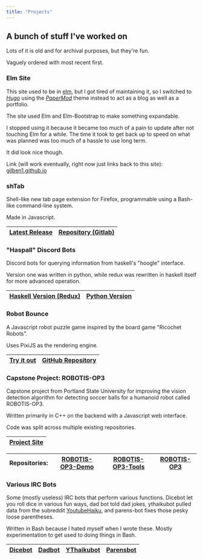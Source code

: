 ```yaml
---
title: "Projects"
---
```


## A bunch of stuff I've worked on
Lots of it is old and for archival purposes, but they're fun. 

Vaguely ordered with most recent first.

### Elm Site
This site used to be in [elm](https://elm-lang.org/), but I got tired of maintaining it, so I switched to [*Hugo*](https://gohugo.io/) using the [*PaperMod*](https://github.com/adityatelange/hugo-PaperMod) theme instead to act as a blog as well as a portfolio.

The site used Elm and Elm-Bootstrap to make something expandable.

I stopped using it because it became too much of a pain to update after not touching Elm for a while. The time it took to get back up to speed on what was planned was too much of a hassle to use long term.

It did look nice though.

Link (will work eventually, right now just links back to this site): [gilben1.github.io](https://gilben1.github.io)

### shTab
Shell-like new tab page extension for Firefox, programmable using a Bash-like command-line system.

Made in Javascript.

| [Latest Release](https://gitlab.com/gilben/shTab/-/releases/0.6.4) | [Repository (Gitlab)](https://gitlab.com/gilben/shTab) |
| --- | --- |

### "Haspall" Discord Bots
Discord bots for querying information from haskell's "hoogle" interface. 

Version one was written in python, while redux was rewritten in haskell itself for more advanced operation.

| [Haskell Version (Redux)](https://gitlab.com/gilben/haspall-redux) | [Python Version](https://gitlab.com/gilben/haspall) |
| --- | --- |

### Robot Bounce
A Javascript robot puzzle game inspired by the board game "Ricochet Robots".

Uses PixiJS as the rendering engine.

| [Try it out](https://gilbertdev.net/robot-bounce/) | [GitHub Repository](https://github.com/gilben1/robot-bounce) |
| --- | --- |

### Capstone Project: ROBOTIS-OP3
Capstone project from Portland State University for improving the vision detection algorithm for detecting soccer balls for a humanoid robot called ROBOTIS-OP3.

Written primarily in C++ on the backend with a Javascript web interface.

Code was split across multiple existing repositories.

| [Project Site](https://capstoneteamd.wixsite.com/home) |
| - |

| Repositories: | [ROBOTIS-OP3-Demo](https://github.com/Sappytomb796/ROBOTIS-OP3-Demo) | [ROBOTIS-OP3-Tools](https://github.com/Sappytomb796/ROBOTIS-OP3-Tools) | [ROBOTIS-OP3](https://github.com/Sappytomb796/ROBOTIS-OP3) |
| - | - | - | - |

### Various IRC Bots
Some (mostly useless) IRC bots that perform various functions. Dicebot let you roll dice in various fun ways, dad bot told dad jokes, ythaikubot pulled data from the subreddit [YoutubeHaiku](https://old.reddit.com/r/YoutubeHaiku), and parens-bot fixes those pesky loose parentheses.

Written in Bash because I hated myself when I wrote these. Mostly experimentation to get used to doing things in Bash.

| [Dicebot](https://gitlab.com/gilben/dicebot) | [Dadbot](https://gitlab.com/gilben/dadbot) | [YThaikubot](https://gitlab.com/gilben/ythaikubot) | [Parensbot](https://gitlab.com/gilben/parens-bot) |
| - | - | - | - |